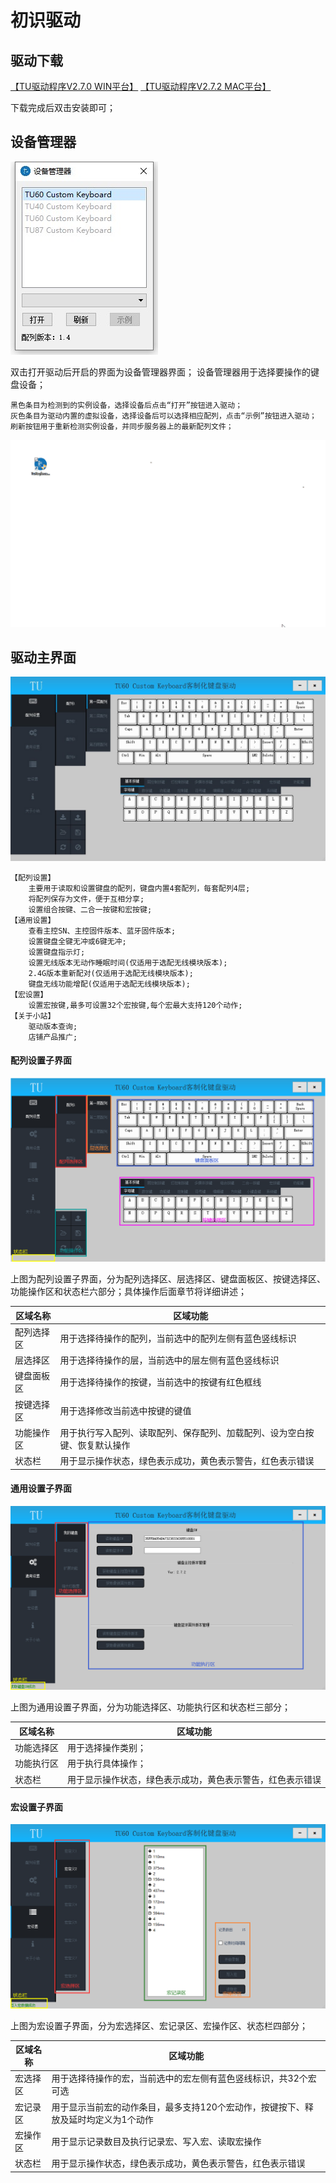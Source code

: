 # 初识驱动

## 驱动下载

[【TU驱动程序V2.7.0 WIN平台】](https://tuusermanual.oss-cn-beijing.aliyuncs.com/Driver/TuKeyboardDriverSetup_2_7_0.exe)
[【TU驱动程序V2.7.2 MAC平台】](https://tuusermanual.oss-cn-beijing.aliyuncs.com/Driver/TuKeyboardDriverSetup_MAC_2_7_2.dmg)

下载完成后双击安装即可；


## 设备管理器

![设备管理器](img/DevManager.jpg)

双击打开驱动后开启的界面为设备管理器界面；
设备管理器用于选择要操作的键盘设备；
	
	黑色条目为检测到的实例设备，选择设备后点击“打开”按钮进入驱动；
	灰色条目为驱动内置的虚拟设备，选择设备后可以选择相应配列，点击“示例”按钮进入驱动；
	刷新按钮用于重新检测实例设备，并同步服务器上的最新配列文件；


![设备管理器](img/DevManager.gif)

## 驱动主界面

![驱动主界面](img/Driver.jpg)

	【配列设置】
		主要用于读取和设置键盘的配列，键盘内置4套配列，每套配列4层;		
		将配列保存为文件，便于互相分享;
		设置组合按键、二合一按键和宏按键;
	【通用设置】
		查看主控SN、主控固件版本、蓝牙固件版本;
		设置键盘全键无冲或6键无冲;
		设置键盘指示灯;		
		设置无线版本无动作睡眠时间(仅适用于选配无线模块版本);
		2.4G版本重新配对(仅适用于选配无线模块版本);
		键盘无线功能增配(仅适用于选配无线模块版本);
	【宏设置】
		设置宏按键,最多可设置32个宏按键,每个宏最大支持120个动作;
	【关于小站】
		驱动版本查询;
		店铺产品推广;

#### 配列设置子界面
![配列设置子界面](img/KeymapBound.png)



上图为配列设置子界面，分为配列选择区、层选择区、键盘面板区、按键选择区、功能操作区和状态栏六部分；具体操作后面章节将详细讲述；

|区域名称|区域功能|
| ------ | ------ |
| 配列选择区 | 用于选择待操作的配列，当前选中的配列左侧有蓝色竖线标识 |
| 层选择区 | 用于选择待操作的层，当前选中的层左侧有蓝色竖线标识 |
| 键盘面板区 | 用于选择待操作的按键，当前选中的按键有红色框线 |
| 按键选择区 | 用于选择修改当前选中按键的键值 |
| 功能操作区 | 用于执行写入配列、读取配列、保存配列、加载配列、设为空白按键、恢复默认操作 |
| 状态栏 | 用于显示操作状态，绿色表示成功，黄色表示警告，红色表示错误 |

#### 通用设置子界面
![通用设置子界面](img/GeneralBound.png)



上图为通用设置子界面，分为功能选择区、功能执行区和状态栏三部分；

|区域名称|区域功能|
| ------ | ------ |
| 功能选择区 | 用于选择操作类别； |
| 功能执行区 | 用于执行具体操作； |
| 状态栏 | 用于显示操作状态，绿色表示成功，黄色表示警告，红色表示错误 |

#### 宏设置子界面
![宏设置子界面](img/MacroBound.png)



上图为宏设置子界面，分为宏选择区、宏记录区、宏操作区、状态栏四部分；

|区域名称|区域功能|
| ------ | ------ |
| 宏选择区 | 用于选择待操作的宏，当前选中的宏左侧有蓝色竖线标识，共32个宏可选 |
| 宏记录区 | 用于显示当前宏的动作条目，最多支持120个宏动作，按键按下、释放及延时均定义为1个动作 |
| 宏操作区 | 用于显示记录数目及执行记录宏、写入宏、读取宏操作 |
| 状态栏 | 用于显示操作状态，绿色表示成功，黄色表示警告，红色表示错误 |











